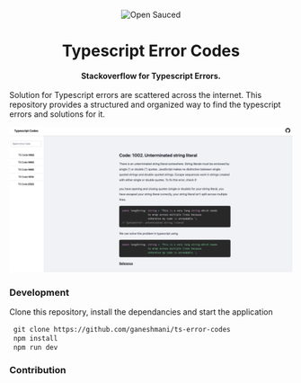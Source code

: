 <div align="center">
  <br>
  <img alt="Open Sauced" src="https://upload.wikimedia.org/wikipedia/commons/thumb/4/4c/Typescript_logo_2020.svg/1200px-Typescript_logo_2020.svg.png" width="300px">
  <h1>Typescript Error Codes</h1>
  <strong>Stackoverflow for Typescript Errors.</strong>
</div>
<br>
Solution for Typescript errors are scattered across the internet. This repository provides a structured and organized way to find the typescript errors and solutions for it.

[![Ts Error Code](./demo.png)
](https://ts-error-codes.vercel.app/)

### Development

Clone this repository, install the dependancies and start the application

```
 git clone https://github.com/ganeshmani/ts-error-codes
 npm install
 npm run dev
```

### Contribution
